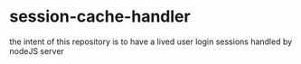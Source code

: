 # session-cache-handler
the intent of this repository is to have a lived user login sessions handled by nodeJS server
